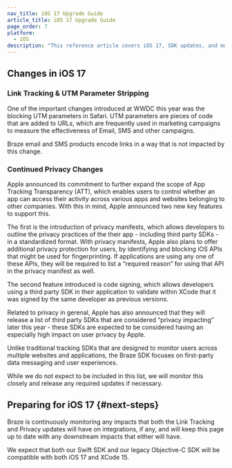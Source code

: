 ```yaml
---
nav_title: iOS 17 Upgrade Guide
article_title: iOS 17 Upgrade Guide
page_order: 7
platform: 
  - iOS
description: "This reference article covers iOS 17, SDK updates, and more."
---
```


## Changes in iOS 17

### Link Tracking & UTM Parameter Stripping

One of the important changes introduced at WWDC this year was the blocking UTM parameters in Safari. UTM parameters are pieces of code that are added to URLs, which are frequently used in marketing campaigns to measure the effectiveness of Email, SMS and other campaigns. 

Braze email and SMS products encode links in a way that is not  impacted by this change.  

### Continued Privacy Changes

Apple announced its commitment to further expand the scope of App Tracking Transparency (ATT), which enables users to control whether an app can access their activity across various apps and websites belonging to other companies. With this in mind, Apple announced two new key features to support this.

The first is the introduction of privacy manifests, which allows developers to outline the privacy practices of the their app - including third party SDKs - in a standardized format. With privacy manifests, Apple also plans to offer additional privacy protection for users, by identifying and blocking iOS APIs that might be used for fingerprinting. If applications are using any one of these APIs, they will be required to list a “required reason” for using that API in the privacy manifest as well. 

The second feature introduced is code signing, which allows developers using a third party SDK in their application to validate within XCode that it was signed by the same developer as previous versions. 

Related to privacy in gerenal, Apple has also announced that they will release a list of third party SDKs that are considered “privacy impacting” later this year - these SDKs are expected to be considered having an especially high impact on user privacy by Apple.

Unlike traditional tracking SDKs that are designed to monitor users across multiple websites and applications, the Braze SDK focuses on first-party data messaging and user experiences.

While we do not expect to be included in this list, we will monitor this closely and release any required updates if necessary.

## Preparing for iOS 17 {#next-steps}

Braze is continuously monitoring any impacts that both the Link Tracking and Privacy updates will have on integrations, if any, and will keep this page up to date with any downstream impacts that either will have. 

We expect that both our Swift SDK and our legacy Objective-C SDK will be compatible with both iOS 17 and XCode 15.

